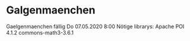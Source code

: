 # Galgenmaenchen
Gaelgenmaenchen fällig Do 07.05.2020 8:00
Nötige librarys:
Apache POI 4.1.2
commons-math3-3.6.1
